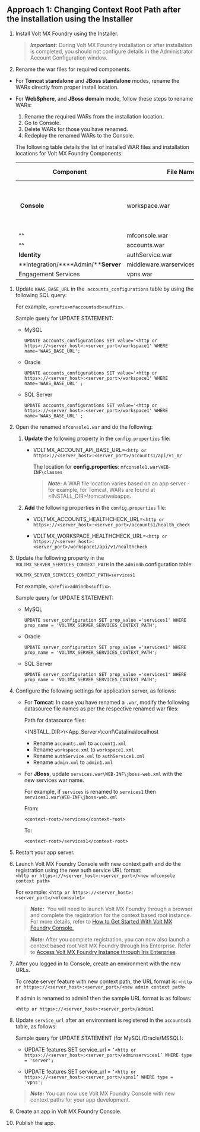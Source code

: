                            


Approach 1: Changing Context Root Path after the installation using the Installer
---------------------------------------------------------------------------------

1.  Install Volt MX Foundry using the Installer.
    
    > **_Important:_** During Volt MX Foundry installation or after installation is completed, you should not configure details in the Administrator Account Configuration window.
    
2.  Rename the war files for required components.

*   For **Tomcat standalone** and **JBoss standalone** modes, rename the WARs directly from proper install location.

<!-- *   For **WebLogic** and **WebSphere**, and **JBoss** **domain** mode, follow these steps to rename WARs: -->

*   For **WebSphere**, and **JBoss** **domain** mode, follow these steps to rename WARs:
    
    1.  Rename the required WARs from the installation location.
    2.  Go to Console.
    3.  Delete WARs for those you have renamed.
    4.  Redeploy the renamed WARs to the Console.
    
    The following table details the list of installed WAR files and installation locations for Volt MX Foundry Components:
    
    | Component | File Name | Renamed WAR files | Path for installed WAR files for Volt MX Foundry |
    | --- | --- | --- | --- |
    |  **Console** | workspace.war | workspace`1`.war | **Tomcat** (standalone mode): `<VoltMX Foundry Install Path>\tomcat\webapps` **JBoss** (standalone mode): `<VoltMX Foundry Install Path>\jboss > standalone\deployments`  |
    |^^| mfconsole.war | mfconsole`1`.war |
    |^^| accounts.war | accounts`1`.war |
    | **Identity** | authService.war | authService`1`.war |
    | **Integration/****Admin/****Server** | middleware.warservices.waradmin.war | middleware`1`.warservices`1`.waradmin`1`.war |
    | Engagement Services | vpns.war | vpns`1`.war |
    

1.  Update `WAAS_BASE_URL` in the  `accounts_configurations` table by using the following SQL query:
    
    For example, `<prefix>mfaccountsdb<suffix>`.
    
    Sample query for UPDATE STATEMENT:
    
    *   MySQL
        
        `UPDATE accounts_configurations SET value='<http or https>://<server_host>:<server_port>/workspace1' WHERE name='WAAS_BASE_URL';`
        
    *   Oracle
        
        `UPDATE accounts_configurations SET value='<http or https>://<server_host>:<server_port>/workspace1' WHERE name='WAAS_BASE_URL' ;`
        
    *   SQL Server
        
        `UPDATE accounts_configurations SET value='<http or https>://<server_host>:<server_port>/workspace1' WHERE name='WAAS_BASE_URL' ;`
        
2.  Open the renamed `mfconsole1.war` and do the following:
    1.  **Update** the following property in the `config.properties` file:
        *   VOLTMX\_ACCOUNT\_API\_BASE\_URL=`<http or https>://<server_host>:<server_port>/accounts1/api/v1_0/`
            
            The location for **config.properties**: `mfconsole1.war\WEB-INF\classes`
            
            > **_Note:_** A WAR file location varies based on an app server - for example, for Tomcat, WARs are found at <INSTALL_DIR\>\\tomcat\\webapps.
            
    2.  **Add** the following properties in the `config.properties` file:
        *   VOLTMX\_ACCOUNTS\_HEALTHCHECK\_URL=`<http or https>://<server_host>:<server_port>/accounts1/health_check`
            
        *   VOLTMX\_WORKSPACE\_HEALTHCHECK\_URL=`<http or https>://<server_host>:<server_port>/workspace1/api/v1/healthcheck`
            
3.  Update the following property in the `VOLTMX_SERVER_SERVICES_CONTEXT_PATH` in the `admindb` configuration table:
    
    `VOLTMX_SERVER_SERVICES_CONTEXT_PATH=services1`
    
    For example, `<prefix>admindb<suffix>`.
    
    Sample query for UPDATE STATEMENT:
    
    *   MySQL
        
        `UPDATE server_configuration SET prop_value ='services1' WHERE prop_name = 'VOLTMX_SERVER_SERVICES_CONTEXT_PATH';`
        
    *   Oracle
        
        `UPDATE server_configuration SET prop_value ='services1' WHERE prop_name = 'VOLTMX_SERVER_SERVICES_CONTEXT_PATH';`
        
    *   SQL Server
        
        `UPDATE server_configuration SET prop_value ='services1' WHERE prop_name = 'VOLTMX_SERVER_SERVICES_CONTEXT_PATH';`
        
4.  Configure the following settings for application server, as follows:
    *   For **Tomcat**: In case you have renamed a `.war`, modify the following datasource file names as per the respective renamed war files:
        
        Path for datasource files:
        
        <INSTALL_DIR\>\\<App_Server\>\\conf\\Catalina\\localhost
        
        *   Rename `accounts.xml` to `account1.xml`
        *   Rename `workspace.xml` to `workspace1.xml`
        *   Rename `authService.xml` to `authService1.xml`
        *   Rename `admin.xml` to `admin1.xml`
        
    *   For **JBoss**, update `services.war\WEB-INF\jboss-web.xml` with the new services war name.
        
        For example, if `services` is renamed to `services1` then `services1.war\WEB-INF\jboss-web.xml`
        
        From:
        
        `<context-root>/services</context-root>`
        
        To:
        
        `<context-root>/services1</context-root>`
        
5.  Restart your app server.
6.  Launch Volt MX Foundry Console with new context path and do the registration using the new auth service URL format:  
    `<http or https>://<server_host>:<server_port>/<new mfconsole context path>  
    `
    
    For example: `<http or https>://<server_host>:<server_port>/<mfconsole1>`
    
    > **_Note:_**  You will need to launch Volt MX Foundry through a browser and complete the registration for the context based root instance.  
    For more details, refer to [How to Get Started With Volt MX Foundry Console.](../../../Foundry/voltmx_foundry_user_guide/Content/How_to_access_VoltMX_Foundry_Portal_on-Prem.md)
    
    > **_Note:_** After you complete registration, you can now also launch a context based root Volt MX Foundry through Iris Enterprise. Refer to [Access Volt MX Foundry Instance through Iris Enterprise](#).
    
7.  After you logged in to Console, create an environment with the new URLs.
    
    To create server feature with new context path, the URL format is: `<http or https>://<server_host>:<server_port>/<new admin context path>`
    
    If admin is renamed to admin1 then the sample URL format is as follows:
    
    `<http or https>://<server_host>:<server_port>/admin1`
    
8.  Update `service_url` after an environment is registered in the `accountsdb` table, as follows:
    
    Sample query for UPDATE STATEMENT (for MySQL/Oracle/MSSQL):
    
    *   UPDATE features SET service\_url = `‘<http or https>://<server_host>:<server_port>/adminservices1’ WHERE type = 'server';`
        
    *   UPDATE features SET service\_url = `‘<http or https>://<server_host>:<server_port>/vpns1’ WHERE type = 'vpns';`
    
    > **_Note:_** You can now use Volt MX Foundry Console with new context paths for your app development.
    
9.  Create an app in Volt MX Foundry Console.
10.  Publish the app.
